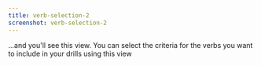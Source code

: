 ```yaml
---
title: verb-selection-2
screenshot: verb-selection-2
---
```

...and you'll see this view. You can select the criteria for the verbs you want to include in your drills using this view